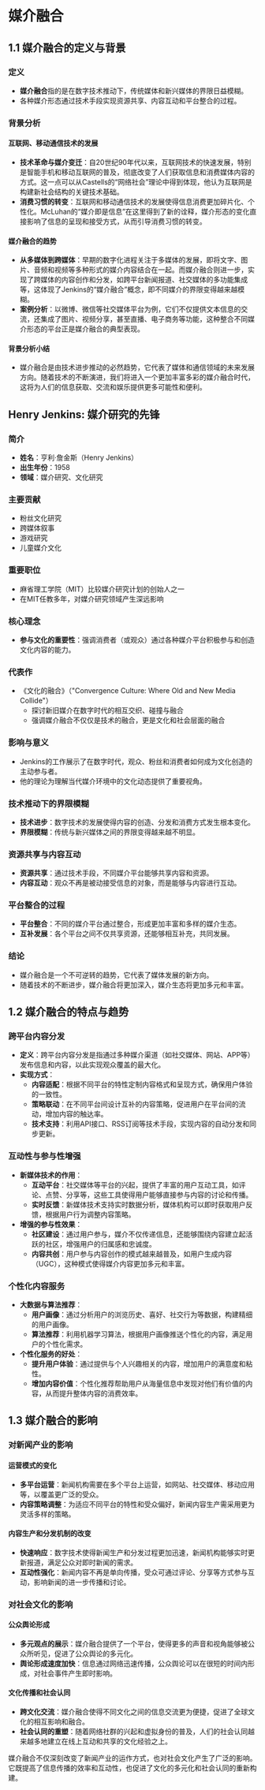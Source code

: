 # 媒介融合

## 1.1 媒介融合的定义与背景

### 定义

- **媒介融合**指的是在数字技术推动下，传统媒体和新兴媒体的界限日益模糊。
- 各种媒介形态通过技术手段实现资源共享、内容互动和平台整合的过程。

### 背景分析

#### 互联网、移动通信技术的发展

- **技术革命与媒介变迁**：自20世纪90年代以来，互联网技术的快速发展，特别是智能手机和移动互联网的普及，彻底改变了人们获取信息和消费媒体内容的方式。这一点可以从Castells的“网络社会”理论中得到体现，他认为互联网是构建新社会结构的关键技术基础。
- **消费习惯的转变**：互联网和移动通信技术的发展使得信息消费更加碎片化、个性化。McLuhan的“媒介即是信息”在这里得到了新的诠释，媒介形态的变化直接影响了信息的呈现和接受方式，从而引导消费习惯的转变。

#### 媒介融合的趋势

- **从多媒体到跨媒体**：早期的数字化进程关注于多媒体的发展，即将文字、图片、音频和视频等多种形式的媒介内容结合在一起。而媒介融合则进一步，实现了跨媒体的内容创作和分发，如跨平台新闻报道、社交媒体的多功能集成等，这体现了Jenkins的“媒介融合”概念，即不同媒介的界限变得越来越模糊。
- **案例分析**：以微博、微信等社交媒体平台为例，它们不仅提供文本信息的交流，还集成了图片、视频分享，甚至直播、电子商务等功能，这种整合不同媒介形态的平台正是媒介融合的典型表现。

#### 背景分析小结

- 媒介融合是由技术进步推动的必然趋势，它代表了媒体和通信领域的未来发展方向。随着技术的不断演进，我们将进入一个更加丰富多彩的媒介融合时代，这将为人们的信息获取、交流和娱乐提供更多可能性和便利。

## Henry Jenkins: 媒介研究的先锋

### 简介

- **姓名**：亨利·詹金斯（Henry Jenkins）
- **出生年份**：1958
- **领域**：媒介研究、文化研究

### 主要贡献

- 粉丝文化研究
- 跨媒体叙事
- 游戏研究
- 儿童媒介文化

### 重要职位

- 麻省理工学院（MIT）比较媒介研究计划的创始人之一
- 在MIT任教多年，对媒介研究领域产生深远影响

### 核心理念

- **参与文化的重要性**：强调消费者（或观众）通过各种媒介平台积极参与和创造文化内容的能力。

### 代表作

- 《文化的融合》（"Convergence Culture: Where Old and New Media Collide"）
  - 探讨新旧媒介在数字时代的相互交织、碰撞与融合
  - 强调媒介融合不仅仅是技术的融合，更是文化和社会层面的融合

### 影响与意义

- Jenkins的工作展示了在数字时代，观众、粉丝和消费者如何成为文化创造的主动参与者。
- 他的理论为理解当代媒介环境中的文化动态提供了重要视角。

### 技术推动下的界限模糊

- **技术进步**：数字技术的发展使得内容的创造、分发和消费方式发生根本变化。
- **界限模糊**：传统与新兴媒体之间的界限变得越来越不明显。

### 资源共享与内容互动

- **资源共享**：通过技术手段，不同媒介平台能够共享内容和资源。
- **内容互动**：观众不再是被动接受信息的对象，而是能够与内容进行互动。

### 平台整合的过程

- **平台整合**：不同的媒介平台通过整合，形成更加丰富和多样的媒介生态。
- **互补发展**：各个平台之间不仅共享资源，还能够相互补充，共同发展。

### 结论

- 媒介融合是一个不可逆转的趋势，它代表了媒体发展的新方向。
- 随着技术的不断进步，媒介融合将更加深入，媒介生态将更加多元和丰富。

## 1.2 媒介融合的特点与趋势

### 跨平台内容分发

- **定义**：跨平台内容分发是指通过多种媒介渠道（如社交媒体、网站、APP等）发布信息和内容，以此实现观众覆盖的最大化。
- **实现方式**：
  - **内容适配**：根据不同平台的特性定制内容格式和呈现方式，确保用户体验的一致性。
  - **策略联动**：在不同平台间设计互补的内容策略，促进用户在平台间的流动，增加内容的触达率。
  - **技术支持**：利用API接口、RSS订阅等技术手段，实现内容的自动分发和同步更新。

### 互动性与参与性增强

- **新媒体技术的作用**：
  - **互动平台**：社交媒体等平台的兴起，提供了丰富的用户互动工具，如评论、点赞、分享等，这些工具使得用户能够直接参与内容的讨论和传播。
  - **实时反馈**：新媒体技术支持实时数据分析，媒体机构可以即时获取用户反馈，根据用户行为调整内容策略。
- **增强的参与性效果**：
  - **社区建设**：通过用户参与，媒介不仅传递信息，还能够围绕内容建立起活跃的社区，增强用户的归属感和忠诚度。
  - **内容共创**：用户参与内容创作的模式越来越普及，如用户生成内容（UGC），这种模式使得媒介内容更加多元和丰富。

### 个性化内容服务

- **大数据与算法推荐**：
  - **用户画像**：通过分析用户的浏览历史、喜好、社交行为等数据，构建精细的用户画像。
  - **算法推荐**：利用机器学习算法，根据用户画像推送个性化的内容，满足用户的个性化需求。
- **个性化服务的好处**：
  - **提升用户体验**：通过提供与个人兴趣相关的内容，增加用户的满意度和粘性。
  - **增加内容价值**：个性化推荐帮助用户从海量信息中发现对他们有价值的内容，从而提升整体内容的消费效率。

## 1.3 媒介融合的影响

### 对新闻产业的影响

#### 运营模式的变化

- **多平台运营**：新闻机构需要在多个平台上运营，如网站、社交媒体、移动应用等，以覆盖更广泛的受众。
- **内容策略调整**：为适应不同平台的特性和受众偏好，新闻内容生产需采用更为灵活多样的策略。

#### 内容生产和分发机制的改变

- **快速响应**：数字技术使得新闻生产和分发过程更加迅速，新闻机构能够实时更新报道，满足公众对即时新闻的需求。
- **互动性强化**：新闻内容不再是单向传播，受众可通过评论、分享等方式参与互动，影响新闻的进一步传播和讨论。

### 对社会文化的影响

#### 公众舆论形成

- **多元观点的展示**：媒介融合提供了一个平台，使得更多的声音和视角能够被公众所听见，促进了公众舆论的多元化。
- **舆论形成速度加快**：信息通过网络迅速传播，公众舆论可以在很短的时间内形成，对社会事件产生即时影响。

#### 文化传播和社会认同

- **跨文化交流**：媒介融合使得不同文化之间的信息交流更为便捷，促进了全球文化的相互影响和融合。
- **社会认同的重塑**：随着网络社群的兴起和虚拟身份的普及，人们的社会认同越来越多地建立在线上互动和共享的文化经验之上。

媒介融合不仅深刻改变了新闻产业的运作方式，也对社会文化产生了广泛的影响。它既提高了信息传播的效率和互动性，也促进了文化的多元化和社会认同的重新构建。
